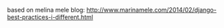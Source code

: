 based on melina mele blog: 
http://www.marinamele.com/2014/02/django-best-practices-i-different.html


